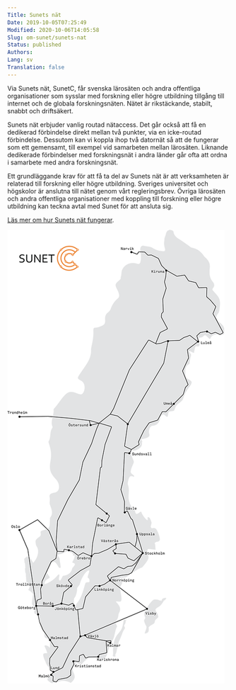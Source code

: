 ```yaml
---
Title: Sunets nät
Date: 2019-10-05T07:25:49
Modified: 2020-10-06T14:05:58
Slug: om-sunet/sunets-nat
Status: published
Authors: 
Lang: sv
Translation: false
---
```


Via Sunets nät, SunetC, får svenska lärosäten och andra offentliga organisationer som sysslar med forskning eller högre utbildning tillgång till internet och de globala forskningsnäten. Nätet är rikstäckande, stabilt, snabbt och driftsäkert.


Sunets nät erbjuder vanlig routad nätaccess. Det går också att få en dedikerad förbindelse direkt mellan två punkter, via en icke-routad förbindelse. Dessutom kan vi koppla ihop två datornät så att de fungerar som ett gemensamt, till exempel vid samarbeten mellan lärosäten. Liknande dedikerade förbindelser med forskningsnät i andra länder går ofta att ordna i samarbete med andra forskningsnät.


Ett grundläggande krav för att få ta del av Sunets nät är att verksamheten är relaterad till forskning eller högre utbildning. Sveriges universitet och högskolor är anslutna till nätet genom vårt regleringsbrev. Övriga lärosäten och andra offentliga organisationer med koppling till forskning eller högre utbildning kan teckna avtal med Sunet för att ansluta sig.


[Läs mer om hur Sunets nät fungerar](/tjanster/nat/sunets-nat).


![](/wp-content/uploads/2020/10/SunetCmap_2020_small.png)


 


